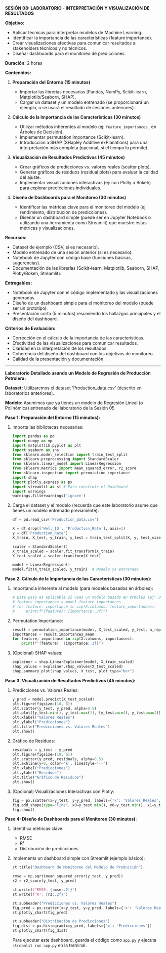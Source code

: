 **SESIÓN 08: LABORATORIO - INTERPRETACIÓN Y VISUALIZACIÓN DE RESULTADOS**

**Objetivo:**

*   Aplicar técnicas para interpretar modelos de Machine Learning.
*   Identificar la importancia de las características (feature importance).
*   Crear visualizaciones efectivas para comunicar resultados a stakeholders técnicos y no técnicos.
*   Diseñar dashboards para el monitoreo de predicciones.

**Duración:** 2 horas

**Contenidos:**

1.  **Preparación del Entorno (15 minutos)**

    *   Importar las librerías necesarias (Pandas, NumPy, Scikit-learn, Matplotlib/Seaborn, SHAP).
    *   Cargar un dataset y un modelo entrenado (se proporcionará un ejemplo, o se usará el resultado de sesiones anteriores).

2.  **Cálculo de la Importancia de las Características (30 minutos)**
    *   Utilizar métodos inherentes al modelo (ej: `feature_importances_` en Árboles de Decisión).
    *   Implementar permutation importance (Scikit-learn).
    *   Introducción a SHAP (SHapley Additive exPlanations) para una interpretación más completa (opcional, si el tiempo lo permite).

3.  **Visualización de Resultados Predictivos (45 minutos)**
    *   Crear gráficos de predicciones vs. valores reales (scatter plots).
    *   Generar gráficos de residuos (residual plots) para evaluar la calidad del ajuste.
    *   Implementar visualizaciones interactivas (ej: con Plotly o Bokeh) para explorar predicciones individuales.

4.  **Diseño de Dashboards para el Monitoreo (30 minutos)**
    *   Identificar las métricas clave para el monitoreo del modelo (ej: rendimiento, distribución de predicciones).
    *   Diseñar un dashboard simple (puede ser en Jupyter Notebook o utilizando una herramienta como Streamlit) que muestre estas métricas y visualizaciones.

**Recursos:**

*   Dataset de ejemplo (CSV, si es necesario).
*   Modelo entrenado de una sesión anterior (si es necesario).
*   Notebook de Jupyter con código base (funciones básicas, sugerencias).
*   Documentación de las librerías (Scikit-learn, Matplotlib, Seaborn, SHAP, Plotly/Bokeh, Streamlit).

**Entregables:**

*   Notebook de Jupyter con el código implementado y las visualizaciones generadas.
*   Diseño de un dashboard simple para el monitoreo del modelo (puede ser un prototipo).
*   Presentación corta (5 minutos) resumiendo los hallazgos principales y el diseño del dashboard.

**Criterios de Evaluación:**

*   Corrección en el cálculo de la importancia de las características.
*   Efectividad de las visualizaciones para comunicar resultados.
*   Claridad en la interpretación de los resultados.
*   Coherencia del diseño del dashboard con los objetivos de monitoreo.
*   Calidad de la presentación y documentación.

---

**Laboratorio Detallado usando un Modelo de Regresión de Producción Petrolera:**

**Dataset:** Utilizaremos el dataset 'Production\_data.csv' (descrito en laboratorios anteriores).

**Modelo:** Asumimos que ya tienes un modelo de Regresión Lineal (o Polinómica) entrenado del laboratorio de la Sesión 05.

**Paso 1: Preparación del Entorno (15 minutos):**

1.  Importa las bibliotecas necesarias:

    ```python
    import pandas as pd
    import numpy as np
    import matplotlib.pyplot as plt
    import seaborn as sns
    from sklearn.model_selection import train_test_split
    from sklearn.preprocessing import StandardScaler
    from sklearn.linear_model import LinearRegression
    from sklearn.metrics import mean_squared_error, r2_score
    from sklearn.inspection import permutation_importance
    import shap
    import plotly.express as px
    import streamlit as st # Para construir el Dashboard
    import warnings
    warnings.filterwarnings('ignore')
    ```

2.  Carga el dataset y el modelo (recuerda que este laboratorio asume que tienes un modelo entrenado previamente):

    ```python
    df = pd.read_csv('Production_data.csv')

    X = df.drop(['Well_ID', 'Production_Rate'], axis=1)
    y = df['Production_Rate']
    X_train, X_test, y_train, y_test = train_test_split(X, y, test_size=0.2, random_state=42)

    scaler = StandardScaler()
    X_train_scaled = scaler.fit_transform(X_train)
    X_test_scaled = scaler.transform(X_test)

    model = LinearRegression()
    model.fit(X_train_scaled, y_train)  # Modelo ya entrenado
    ```

**Paso 2: Cálculo de la Importancia de las Características (30 minutos):**

1.  Importancia inherente al modelo (para modelos basados en árboles):

    ```python
    # Este paso es aplicable si usas un modelo basado en árboles (ej: DecisionTreeRegressor)
    # feature_importances = model.feature_importances_
    # for feature, importance in zip(X.columns, feature_importances):
    #     print(f"{feature}: {importance:.3f}")
    ```

2.  Permutation Importance:

    ```python
    result = permutation_importance(model, X_test_scaled, y_test, n_repeats=10, random_state=42)
    importances = result.importances_mean
    for feature, importance in zip(X.columns, importances):
        print(f"{feature}: {importance:.3f}")
    ```

3.  (Opcional) SHAP values:

    ```python
    explainer = shap.LinearExplainer(model, X_train_scaled)
    shap_values = explainer.shap_values(X_test_scaled)
    shap.summary_plot(shap_values, X_test, plot_type="bar")
    ```

**Paso 3: Visualización de Resultados Predictivos (45 minutos):**

1.  Predicciones vs. Valores Reales:

    ```python
    y_pred = model.predict(X_test_scaled)
    plt.figure(figsize=(10, 6))
    plt.scatter(y_test, y_pred, alpha=0.5)
    plt.plot([y_test.min(), y_test.max()], [y_test.min(), y_test.max()], 'k--')
    plt.xlabel("Valores Reales")
    plt.ylabel("Predicciones")
    plt.title("Predicciones vs. Valores Reales")
    plt.show()
    ```

2.  Gráfico de Residuos:

    ```python
    residuals = y_test - y_pred
    plt.figure(figsize=(10, 6))
    plt.scatter(y_pred, residuals, alpha=0.5)
    plt.axhline(y=0, color='k', linestyle='--')
    plt.xlabel("Predicciones")
    plt.ylabel("Residuos")
    plt.title("Gráfico de Residuos")
    plt.show()
    ```

3.  (Opcional) Visualizaciones Interactivas con Plotly:

    ```python
    fig = px.scatter(x=y_test, y=y_pred, labels={'x': 'Valores Reales', 'y': 'Predicciones'}, title="Predicciones vs. Valores Reales (Interactivo)")
    fig.add_shape(type="line", x0=y_test.min(), y0=y_test.min(), x1=y_test.max(), y1=y_test.max(), line=dict(color="black", width=1, dash="dash"))
    fig.show()
    ```

**Paso 4: Diseño de Dashboards para el Monitoreo (30 minutos):**

1.  Identifica métricas clave:

    *   RMSE
    *   R²
    *   Distribución de predicciones

2.  Implementa un dashboard simple con Streamlit (ejemplo básico):

    ```python
    st.title("Dashboard de Monitoreo del Modelo de Producción")

    rmse = np.sqrt(mean_squared_error(y_test, y_pred))
    r2 = r2_score(y_test, y_pred)

    st.write(f"RMSE: {rmse:.2f}")
    st.write(f"R²: {r2:.2f}")

    st.subheader("Predicciones vs. Valores Reales")
    fig_pred = px.scatter(x=y_test, y=y_pred, labels={'x': 'Valores Reales', 'y': 'Predicciones'})
    st.plotly_chart(fig_pred)

    st.subheader("Distribución de Predicciones")
    fig_dist = px.histogram(x=y_pred, labels={'x': 'Predicciones'})
    st.plotly_chart(fig_dist)
    ```

    Para ejecutar este dashboard, guarda el código como `app.py` y ejecuta `streamlit run app.py` en la terminal.

